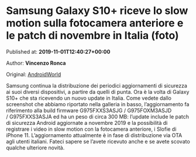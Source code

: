 
# Samsung Galaxy S10+ riceve lo slow motion sulla fotocamera anteriore e le patch di novembre in Italia (foto)

Published at: **2019-11-01T12:40:27+00:00**

Author: **Vincenzo Ronca**

Original: [AndroidWorld](https://www.androidworld.it/2019/11/01/samsung-galaxy-s10-riceve-lo-slow-motion-sulla-fotocamera-anteriore-le-patch-novembre-italia-foto-677429/)

Samsung continua la distribuzione dei periodici aggiornamenti di sicurezza ai suoi diversi dispositivi, a partire da quelli di punta. Ora è la volta di Galaxy S10+ che sta ricevendo un nuovo update in Italia.
Come vedete dallo screenshot che abbiamo riportato nella galleria in basso, l’aggiornamento fa riferimento alla build firmware G975FXXS3ASJG / G975FOXM3ASJD / G975FXXS3ASJA ed ha un peso di circa 300 MB: l’update include le patch di sicurezza Android aggiornate a novembre 2019 e la possibilità di registrare i video in slow motion con la fotocamera anteriore, i Slofie di iPhone 11.
L’aggiornamento attualmente è in fase di distribuzione via OTA agli utenti italiani. Fateci sapere se l’avete ricevuto anche e se avete scovato qualche ulteriore novità.
